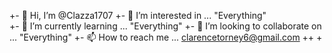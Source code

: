 +- 👋 Hi, I’m @Clazza1707                +- 👀 I’m interested in ... "Everything"  
+- 🌱 I’m currently learning ... "Everything" 
+- 💞️ I’m looking to collaborate on ... "Everything"
+- 📫 How to reach me ... clarencetorney6@gmail.com 
++
+<!---
+Clazza1707/ Clazza1707 is a ✨ special ✨ repository because its `README.md` (this file) appears on your GitHub profile.
+You can click the Preview link to take a look at your changes.
+--->
